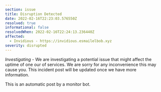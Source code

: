 ```yaml
---
section: issue
title: Disruption Detected
date: 2022-02-16T22:23:03.576550Z
resolved: true
informational: false
resolvedWhen: 2022-02-16T22:24:13.236440Z
affected:
  - Invidious - https://invidious.esmailelbob.xyz
severity: disrupted
---
```

*Investigating* - We are investigating a potential issue that might affect the uptime of one our of services. We are sorry for any inconvenience this may cause you. This incident post will be updated once we have more information.

This is an automatic post by a monitor bot.
        